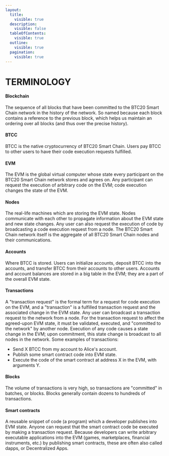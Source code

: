 ```yaml
---
layout:
  title:
    visible: true
  description:
    visible: false
  tableOfContents:
    visible: true
  outline:
    visible: true
  pagination:
    visible: true
---
```


# TERMINOLOGY

#### Blockchain <a href="#blockchain" id="blockchain"></a>

The sequence of all blocks that have been committed to the BTC20 Smart Chain network in the history of the network. So named because each block contains a reference to the previous block, which helps us maintain an ordering over all blocks (and thus over the precise history).

#### BTCC <a href="#eth" id="eth"></a>

BTCC is the native cryptocurrency of BTC20 Smart Chain. Users pay BTCC to other users to have their code execution requests fulfilled.

#### EVM <a href="#evm" id="evm"></a>

The EVM is the global virtual computer whose state every participant on the BTC20 Smart Chain network stores and agrees on. Any participant can request the execution of arbitrary code on the EVM; code execution changes the state of the EVM.

#### Nodes <a href="#nodes" id="nodes"></a>

The real-life machines which are storing the EVM state. Nodes communicate with each other to propagate information about the EVM state and new state changes. Any user can also request the execution of code by broadcasting a code execution request from a node. The BTC20 Smart Chain network itself is the aggregate of all BTC20 Smart Chain nodes and their communications.

#### Accounts <a href="#accounts" id="accounts"></a>

Where BTCC is stored. Users can initialize accounts, deposit BTCC into the accounts, and transfer BTCC from their accounts to other users. Accounts and account balances are stored in a big table in the EVM; they are a part of the overall EVM state.

#### Transactions <a href="#transactions" id="transactions"></a>

A "transaction request" is the formal term for a request for code execution on the EVM, and a "transaction" is a fulfilled transaction request and the associated change in the EVM state. Any user can broadcast a transaction request to the network from a node. For the transaction request to affect the agreed-upon EVM state, it must be validated, executed, and "committed to the network" by another node. Execution of any code causes a state change in the EVM; upon commitment, this state change is broadcast to all nodes in the network. Some examples of transactions:

* Send X BTCC from my account to Alice's account.
* Publish some smart contract code into EVM state.
* Execute the code of the smart contract at address X in the EVM, with arguments Y.

#### Blocks <a href="#blocks" id="blocks"></a>

The volume of transactions is very high, so transactions are "committed" in batches, or blocks. Blocks generally contain dozens to hundreds of transactions.

#### Smart contracts <a href="#smart-contracts" id="smart-contracts"></a>

A reusable snippet of code (a program) which a developer publishes into EVM state. Anyone can request that the smart contract code be executed by making a transaction request. Because developers can write arbitrary executable applications into the EVM (games, marketplaces, financial instruments, etc.) by publishing smart contracts, these are often also called dapps, or Decentralized Apps.

